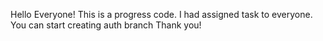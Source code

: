 Hello Everyone! This is a progress code. I had assigned task to everyone.  You can start creating auth branch
Thank you!
